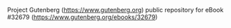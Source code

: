 Project Gutenberg (https://www.gutenberg.org) public repository for eBook #32679 (https://www.gutenberg.org/ebooks/32679)
